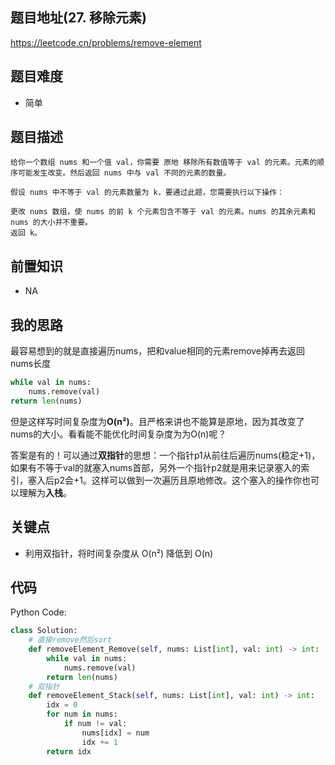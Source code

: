 ## 题目地址(27. 移除元素)

https://leetcode.cn/problems/remove-element
## 题目难度
- 简单

## 题目描述

```
给你一个数组 nums 和一个值 val，你需要 原地 移除所有数值等于 val 的元素。元素的顺序可能发生改变。然后返回 nums 中与 val 不同的元素的数量。

假设 nums 中不等于 val 的元素数量为 k，要通过此题，您需要执行以下操作：

更改 nums 数组，使 nums 的前 k 个元素包含不等于 val 的元素。nums 的其余元素和 nums 的大小并不重要。
返回 k。
```

## 前置知识

- NA


## 我的思路

最容易想到的就是直接遍历nums，把和value相同的元素remove掉再去返回nums长度
```py
while val in nums:
    nums.remove(val)
return len(nums)
```
但是这样写时间复杂度为**O(n²)**。且严格来讲也不能算是原地，因为其改变了nums的大小。看看能不能优化时间复杂度为为O(n)呢？

答案是有的！可以通过**双指针**的思想：一个指针p1从前往后遍历nums(稳定+1)，如果有不等于val的就塞入nums首部，另外一个指针p2就是用来记录塞入的索引，塞入后p2会+1。这样可以做到一次遍历且原地修改。这个塞入的操作你也可以理解为**入栈**。

## 关键点
- 利用双指针，将时间复杂度从 O(n²) 降低到 O(n)

## 代码

Python Code:

```py
class Solution:
    # 直接remove然后sort
    def removeElement_Remove(self, nums: List[int], val: int) -> int:
        while val in nums:
            nums.remove(val)
        return len(nums)
    # 双指针
    def removeElement_Stack(self, nums: List[int], val: int) -> int:
        idx = 0
        for num in nums:
            if num != val:
                nums[idx] = num
                idx += 1
        return idx
```